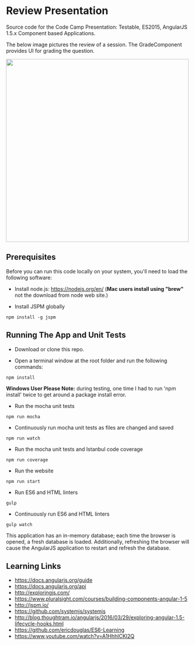 # Review Presentation
Source code for the Code Camp Presentation: Testable, ES2015, AngularJS 1.5.x Component based Applications.

The below image pictures the review of a session.  The GradeComponent provides UI for grading the question.

<img src="https://github.com/Oceanware/ReviewPresentation/blob/master/Art/ScreenShot.png" width="500"/>

## Prerequisites
Before you can run this code locally on your system, you'll need to load the following software:

- Install node.js:  https://nodejs.org/en/  (**Mac users install using "brew"** not the download from node web site.)

- Install JSPM globally
```shell
npm install -g jspm
```

## Running The App and Unit Tests

- Download or clone this repo.

- Open a terminal window at the root folder and run the following commands:
```shell
npm install
```

**Windows User Please Note:** during testing, one time I had to run 'npm install' twice to get around a package install error.

- Run the mocha unit tests
```shell
npm run mocha
```

- Continuously run mocha unit tests as files are changed and saved
```shell
npm run watch
```

- Run the mocha unit tests and Istanbul code coverage
```shell
npm run coverage
```

- Run the website
```shell
npm run start
```

- Run ES6 and HTML linters
```shell
gulp
```

- Continuously run ES6 and HTML linters
```shell
gulp watch
```

This application has an in-memory database; each time the browser is opened, a fresh database is loaded. Additionally,  refreshing the browser will cause the AngularJS application to restart and refresh the database.

## Learning Links

- https://docs.angularjs.org/guide
- https://docs.angularjs.org/api
- http://exploringjs.com/
- https://www.pluralsight.com/courses/building-components-angular-1-5
- http://jspm.io/
- https://github.com/systemjs/systemjs
- http://blog.thoughtram.io/angularjs/2016/03/29/exploring-angular-1.5-lifecycle-hooks.html
- https://github.com/ericdouglas/ES6-Learning
- https://www.youtube.com/watch?v=A1HhhICKl2Q
